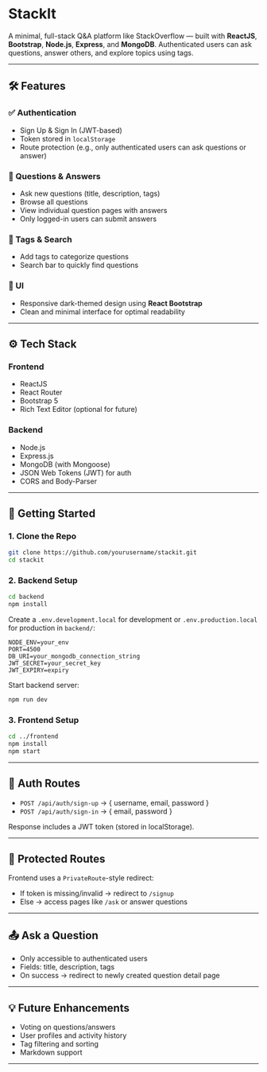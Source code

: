 # StackIt

A minimal, full-stack Q&A platform like StackOverflow — built with **ReactJS**, **Bootstrap**, **Node.js**, **Express**, and **MongoDB**. Authenticated users can ask questions, answer others, and explore topics using tags.

---

## 🛠️ Features

### ✅ Authentication

- Sign Up & Sign In (JWT-based)
- Token stored in `localStorage`
- Route protection (e.g., only authenticated users can ask questions or answer)

### 💬 Questions & Answers

- Ask new questions (title, description, tags)
- Browse all questions
- View individual question pages with answers
- Only logged-in users can submit answers

### 🔎 Tags & Search

- Add tags to categorize questions
- Search bar to quickly find questions

### 🎨 UI

- Responsive dark-themed design using **React Bootstrap**
- Clean and minimal interface for optimal readability

---



## ⚙️ Tech Stack

### Frontend

- ReactJS
- React Router
- Bootstrap 5
- Rich Text Editor (optional for future)

### Backend

- Node.js
- Express.js
- MongoDB (with Mongoose)
- JSON Web Tokens (JWT) for auth
- CORS and Body-Parser

---

## 🚀 Getting Started

### 1. Clone the Repo

```bash
git clone https://github.com/yourusername/stackit.git
cd stackit
```

### 2. Backend Setup

```bash
cd backend
npm install
```

Create a `.env.development.local` for development or `.env.production.local` for production in `backend/`:

```env
NODE_ENV=your_env
PORT=4500
DB_URI=your_mongodb_connection_string
JWT_SECRET=your_secret_key
JWT_EXPIRY=expiry
```

Start backend server:

```bash
npm run dev
```

### 3. Frontend Setup

```bash
cd ../frontend
npm install
npm start
```

---

## 🔐 Auth Routes

- `POST /api/auth/sign-up` → { username, email, password }
- `POST /api/auth/sign-in` → { email, password }

Response includes a JWT token (stored in localStorage).

---

## 📌 Protected Routes

Frontend uses a `PrivateRoute`-style redirect:

- If token is missing/invalid → redirect to `/signup`
- Else → access pages like `/ask` or answer questions

---

## 📤 Ask a Question

- Only accessible to authenticated users
- Fields: title, description, tags
- On success → redirect to newly created question detail page

---

## 💡 Future Enhancements

- Voting on questions/answers
- User profiles and activity history
- Tag filtering and sorting
- Markdown support

---
